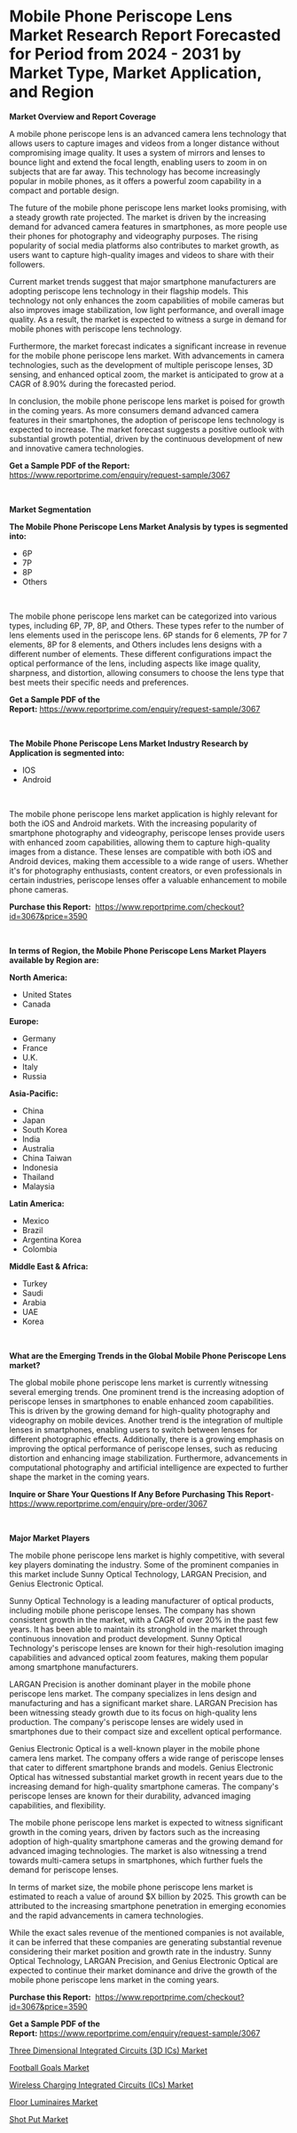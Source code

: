 <p><h1>Mobile Phone Periscope Lens Market Research Report Forecasted for Period from 2024 -  2031 by Market Type, Market Application, and Region</h1></p><p><strong>Market Overview and Report Coverage</strong></p>
<p><p>A mobile phone periscope lens is an advanced camera lens technology that allows users to capture images and videos from a longer distance without compromising image quality. It uses a system of mirrors and lenses to bounce light and extend the focal length, enabling users to zoom in on subjects that are far away. This technology has become increasingly popular in mobile phones, as it offers a powerful zoom capability in a compact and portable design.</p><p>The future of the mobile phone periscope lens market looks promising, with a steady growth rate projected. The market is driven by the increasing demand for advanced camera features in smartphones, as more people use their phones for photography and videography purposes. The rising popularity of social media platforms also contributes to market growth, as users want to capture high-quality images and videos to share with their followers.</p><p>Current market trends suggest that major smartphone manufacturers are adopting periscope lens technology in their flagship models. This technology not only enhances the zoom capabilities of mobile cameras but also improves image stabilization, low light performance, and overall image quality. As a result, the market is expected to witness a surge in demand for mobile phones with periscope lens technology.</p><p>Furthermore, the market forecast indicates a significant increase in revenue for the mobile phone periscope lens market. With advancements in camera technologies, such as the development of multiple periscope lenses, 3D sensing, and enhanced optical zoom, the market is anticipated to grow at a CAGR of 8.90% during the forecasted period.</p><p>In conclusion, the mobile phone periscope lens market is poised for growth in the coming years. As more consumers demand advanced camera features in their smartphones, the adoption of periscope lens technology is expected to increase. The market forecast suggests a positive outlook with substantial growth potential, driven by the continuous development of new and innovative camera technologies.</p></p>
<p><strong>Get a Sample PDF of the Report:</strong> <a href="https://www.reportprime.com/enquiry/request-sample/3067">https://www.reportprime.com/enquiry/request-sample/3067</a></p>
<p>&nbsp;</p>
<p><strong>Market Segmentation</strong></p>
<p><strong>The Mobile Phone Periscope Lens Market Analysis by types is segmented into:</strong></p>
<p><ul><li>6P</li><li>7P</li><li>8P</li><li>Others</li></ul></p>
<p>&nbsp;</p>
<p><p>The mobile phone periscope lens market can be categorized into various types, including 6P, 7P, 8P, and Others. These types refer to the number of lens elements used in the periscope lens. 6P stands for 6 elements, 7P for 7 elements, 8P for 8 elements, and Others includes lens designs with a different number of elements. These different configurations impact the optical performance of the lens, including aspects like image quality, sharpness, and distortion, allowing consumers to choose the lens type that best meets their specific needs and preferences.</p></p>
<p><strong>Get a Sample PDF of the Report:</strong>&nbsp;<a href="https://www.reportprime.com/enquiry/request-sample/3067">https://www.reportprime.com/enquiry/request-sample/3067</a></p>
<p>&nbsp;</p>
<p><strong>The Mobile Phone Periscope Lens Market Industry Research by Application is segmented into:</strong></p>
<p><ul><li>IOS</li><li>Android</li></ul></p>
<p>&nbsp;</p>
<p><p>The mobile phone periscope lens market application is highly relevant for both the iOS and Android markets. With the increasing popularity of smartphone photography and videography, periscope lenses provide users with enhanced zoom capabilities, allowing them to capture high-quality images from a distance. These lenses are compatible with both iOS and Android devices, making them accessible to a wide range of users. Whether it's for photography enthusiasts, content creators, or even professionals in certain industries, periscope lenses offer a valuable enhancement to mobile phone cameras.</p></p>
<p><strong>Purchase this Report:</strong>&nbsp; <a href="https://www.reportprime.com/checkout?id=3067&price=3590">https://www.reportprime.com/checkout?id=3067&price=3590</a></p>
<p>&nbsp;</p>
<p><strong>In terms of Region, the Mobile Phone Periscope Lens Market Players available by Region are:</strong></p>
<p>
    <p> <strong> North America: </strong>
        <ul>
            <li>United States</li>
            <li>Canada</li>
        </ul>
        </p> 
    <p> <strong> Europe: </strong>
        <ul>
            <li>Germany</li>
            <li>France</li>
            <li>U.K.</li>
            <li>Italy</li>
            <li>Russia</li>
        </ul>
        </p> 
    <p> <strong> Asia-Pacific: </strong>
        <ul>
            <li>China</li>
            <li>Japan</li>
            <li>South Korea</li>
            <li>India</li>
            <li>Australia</li>
            <li>China Taiwan</li>
            <li>Indonesia</li>
            <li>Thailand</li>
            <li>Malaysia</li>
        </ul>
        </p> 
    <p> <strong> Latin America: </strong>
        <ul>
            <li>Mexico</li>
            <li>Brazil</li>
            <li>Argentina Korea</li>
            <li>Colombia</li>
        </ul>
        </p> 
    <p> <strong> Middle East & Africa: </strong>
        <ul>
            <li>Turkey</li>
            <li>Saudi</li>
            <li>Arabia</li>
            <li>UAE</li>
            <li>Korea</li>
        </ul>
    </p>
    </p>
<p>&nbsp;</p>
<p><strong>What are the Emerging Trends in the Global Mobile Phone Periscope Lens market?</strong></p>
<p><p>The global mobile phone periscope lens market is currently witnessing several emerging trends. One prominent trend is the increasing adoption of periscope lenses in smartphones to enable enhanced zoom capabilities. This is driven by the growing demand for high-quality photography and videography on mobile devices. Another trend is the integration of multiple lenses in smartphones, enabling users to switch between lenses for different photographic effects. Additionally, there is a growing emphasis on improving the optical performance of periscope lenses, such as reducing distortion and enhancing image stabilization. Furthermore, advancements in computational photography and artificial intelligence are expected to further shape the market in the coming years.</p></p>
<p><strong>Inquire or Share Your Questions If Any Before Purchasing This Report</strong>- <a href="https://www.reportprime.com/enquiry/pre-order/3067">https://www.reportprime.com/enquiry/pre-order/3067</a></p>
<p>&nbsp;</p>
<p><strong>Major Market Players</strong></p>
<p><p>The mobile phone periscope lens market is highly competitive, with several key players dominating the industry. Some of the prominent companies in this market include Sunny Optical Technology, LARGAN Precision, and Genius Electronic Optical.</p><p>Sunny Optical Technology is a leading manufacturer of optical products, including mobile phone periscope lenses. The company has shown consistent growth in the market, with a CAGR of over 20% in the past few years. It has been able to maintain its stronghold in the market through continuous innovation and product development. Sunny Optical Technology's periscope lenses are known for their high-resolution imaging capabilities and advanced optical zoom features, making them popular among smartphone manufacturers.</p><p>LARGAN Precision is another dominant player in the mobile phone periscope lens market. The company specializes in lens design and manufacturing and has a significant market share. LARGAN Precision has been witnessing steady growth due to its focus on high-quality lens production. The company's periscope lenses are widely used in smartphones due to their compact size and excellent optical performance.</p><p>Genius Electronic Optical is a well-known player in the mobile phone camera lens market. The company offers a wide range of periscope lenses that cater to different smartphone brands and models. Genius Electronic Optical has witnessed substantial market growth in recent years due to the increasing demand for high-quality smartphone cameras. The company's periscope lenses are known for their durability, advanced imaging capabilities, and flexibility.</p><p>The mobile phone periscope lens market is expected to witness significant growth in the coming years, driven by factors such as the increasing adoption of high-quality smartphone cameras and the growing demand for advanced imaging technologies. The market is also witnessing a trend towards multi-camera setups in smartphones, which further fuels the demand for periscope lenses.</p><p>In terms of market size, the mobile phone periscope lens market is estimated to reach a value of around $X billion by 2025. This growth can be attributed to the increasing smartphone penetration in emerging economies and the rapid advancements in camera technologies. </p><p>While the exact sales revenue of the mentioned companies is not available, it can be inferred that these companies are generating substantial revenue considering their market position and growth rate in the industry. Sunny Optical Technology, LARGAN Precision, and Genius Electronic Optical are expected to continue their market dominance and drive the growth of the mobile phone periscope lens market in the coming years.</p></p>
<p><strong>Purchase this Report:</strong>&nbsp;&nbsp;<a href="https://www.reportprime.com/checkout?id=3067&price=3590">https://www.reportprime.com/checkout?id=3067&price=3590</a></p>
<p></p>
<p><strong>Get a Sample PDF of the Report:</strong>&nbsp;<a href="https://www.reportprime.com/enquiry/request-sample/3067">https://www.reportprime.com/enquiry/request-sample/3067</a></p>
<p><p><a href="https://github.com/lilstefpacute/Market-Research-Report-List-2/blob/main/three-dimensional-integrated-circuits-3d-ics-market.md">Three Dimensional Integrated Circuits (3D ICs) Market</a></p><p><a href="https://www.linkedin.com/pulse/football-goals-market-insights-players-forecast-till-2030-81q6c/">Football Goals Market</a></p><p><a href="https://github.com/rexevange/Market-Research-Report-List-2/blob/main/wireless-charging-integrated-circuits-ics-market.md">Wireless Charging Integrated Circuits (ICs) Market</a></p><p><a href="https://www.linkedin.com/pulse/floor-luminaires-market-challenges-opportunities-growth-pl6uc/">Floor Luminaires Market</a></p><p><a href="https://www.linkedin.com/pulse/decoding-shot-put-market-deep-dive-latest-trends-segmentation-aeogc/">Shot Put Market</a></p></p>